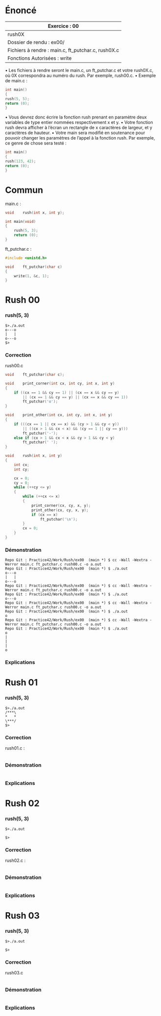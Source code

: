 # Énoncé

| Exercice : 00                                      |
| -------------------------------------------------- |
| rush0X                                             |
| Dossier de rendu : ex00/                           |
| Fichiers à rendre : main.c, ft_putchar.c, rush0X.c |
| Fonctions Autorisées : write                       |
• Les fichiers à rendre seront le main.c, un ft_putchar.c et votre rush0X.c, où 0X correspondra au numéro du rush. Par exemple, rush00.c.
• Exemple de main.c :
```C
int main()
{
rush(5, 5);
return (0);
}
```
• Vous devrez donc écrire la fonction rush prenant en paramètre deux variables de type entier nommées respectivement x et y.
• Votre fonction rush devra afficher à l’écran un rectangle de x caractères de largeur, et y caractères de hauteur.
• Votre main sera modifié en soutenance pour pouvoir changer les paramètres de l’appel à la fonction rush. Par exemple, ce genre de chose sera testé :
```C
int main()
{
rush(123, 42);
return (0);
}
```

# Commun

main.c :
```C
void	rush(int x, int y);

int	main(void)
{
	rush(5, 3);
	return (0);
}
```

ft_putchar.c :
```C
#include <unistd.h>

void	ft_putchar(char c)
{
	write(1, &c, 1);
}
```
# Rush 00

### rush(5, 3)
```
$>./a.out
o---o
|   |
o---o
$>
```
### Correction

rush00.c
```C
void	ft_putchar(char c);

void	print_corner(int cx, int cy, int x, int y)
{
	if ((cx == 1 && cy == 1) || (cx == x && cy == y)
		|| (cx == 1 && cy == y) || (cx == x && cy == 1))
		ft_putchar('o');
}

void	print_other(int cx, int cy, int x, int y)
{
	if (((cx == 1 || cx == x) && (cy > 1 && cy < y))
		|| ((cx > 1 && cx < x) && (cy == 1 || cy == y)))
		ft_putchar('-');
	else if (cx > 1 && cx < x && cy > 1 && cy < y)
		ft_putchar(' ');
}

void	rush(int x, int y)
{
	int	cx;
	int	cy;

	cx = 0;
	cy = 0;
	while (++cy <= y)
	{
		while (++cx <= x)
		{
			print_corner(cx, cy, x, y);
			print_other(cx, cy, x, y);
			if (cx == x)
				ft_putchar('\n');
		}
		cx = 0;
	}
}
```
### Démonstration

```
Repo Git : Practice42/Work/Rush/ex00  (main *) $ cc -Wall -Wextra -Werror main.c ft_putchar.c rush00.c -o a.out
Repo Git : Practice42/Work/Rush/ex00  (main *) $ ./a.out
o---o
|   |
o---o
Repo Git : Practice42/Work/Rush/ex00  (main *) $ cc -Wall -Wextra -Werror main.c ft_putchar.c rush00.c -o a.out
Repo Git : Practice42/Work/Rush/ex00  (main *) $ ./a.out
o---o
Repo Git : Practice42/Work/Rush/ex00  (main *) $ cc -Wall -Wextra -Werror main.c ft_putchar.c rush00.c -o a.out
Repo Git : Practice42/Work/Rush/ex00  (main *) $ ./a.out
o
Repo Git : Practice42/Work/Rush/ex00  (main *) $ cc -Wall -Wextra -Werror main.c ft_putchar.c rush00.c -o a.out
Repo Git : Practice42/Work/Rush/ex00  (main *) $ ./a.out
o
|
|
|
o
```
### Explications


# Rush 01
### rush(5, 3)
```
$>./a.out
/***\
*   *
\***/
$>
```
### Correction

rush01.c :
```C

```
### Démonstration

```

```
### Explications

# Rush 02

### rush(5, 3)
```
$>./a.out

$>
```
### Correction

rush02.c :
```C

```
### Démonstration

```

```
### Explications

# Rush 03

### rush(5, 3)
```
$>./a.out

$>
```
### Correction

rush03.c
```C

```
### Démonstration

```

```
### Explications